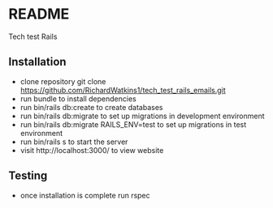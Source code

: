 # README

Tech test Rails

## Installation

- clone repository git clone https://github.com/RichardWatkins1/tech_test_rails_emails.git
- run bundle to install dependencies
- run bin/rails db:create to create databases
- run bin/rails db:migrate to set up migrations in development environment
- run bin/rails db:migrate RAILS_ENV=test to set up migrations in test environment
- run bin/rails s to start the server
- visit http://localhost:3000/ to view website

## Testing

- once installation is complete run rspec


